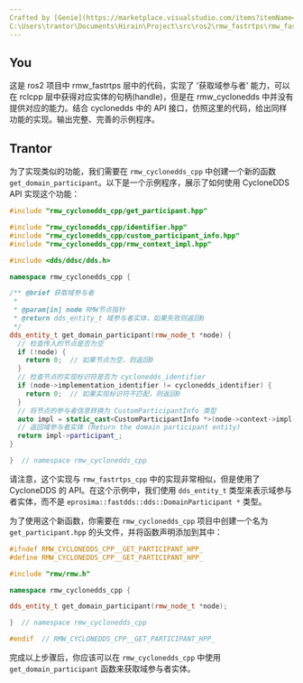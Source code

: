 ```yaml
---
Crafted by [Genie](https://marketplace.visualstudio.com/items?itemName=genieai.chatgpt-vscode)
C:\Users\trantor\Documents\Hirain\Project\src\ros2\rmw_fastrtps\rmw_fastrtps_cpp\src\get_participant.md
---
```


## You

这是 ros2 项目中 rmw_fastrtps 层中的代码，实现了 '获取域参与者' 能力，可以在 rclcpp 层中获得对应实体的句柄(handle)，但是在 rmw_cyclonedds 中并没有提供对应的能力。结合 cyclonedds 中的 API 接口，仿照这里的代码，给出同样功能的实现。输出完整、完善的示例程序。

## Trantor

为了实现类似的功能，我们需要在 `rmw_cyclonedds_cpp` 中创建一个新的函数 `get_domain_participant`。以下是一个示例程序，展示了如何使用 CycloneDDS API 实现这个功能：

```cpp
#include "rmw_cyclonedds_cpp/get_participant.hpp"

#include "rmw_cyclonedds_cpp/identifier.hpp"
#include "rmw_cyclonedds_cpp/custom_participant_info.hpp"
#include "rmw_cyclonedds_cpp/rmw_context_impl.hpp"

#include <dds/ddsc/dds.h>

namespace rmw_cyclonedds_cpp {

/** @brief 获取域参与者
 *
 * @param[in] node RMW节点指针
 * @return dds_entity_t 域参与者实体，如果失败则返回0
 */
dds_entity_t get_domain_participant(rmw_node_t *node) {
  // 检查传入的节点是否为空
  if (!node) {
    return 0;  // 如果节点为空，则返回0
  }
  // 检查节点的实现标识符是否为 cyclonedds_identifier
  if (node->implementation_identifier != cyclonedds_identifier) {
    return 0;  // 如果实现标识符不匹配，则返回0
  }
  // 将节点的参与者信息转换为 CustomParticipantInfo 类型
  auto impl = static_cast<CustomParticipantInfo *>(node->context->impl->participant_info);
  // 返回域参与者实体 (Return the domain participant entity)
  return impl->participant_;
}

}  // namespace rmw_cyclonedds_cpp
```

请注意，这个实现与 `rmw_fastrtps_cpp` 中的实现非常相似，但是使用了 CycloneDDS 的 API。在这个示例中，我们使用 `dds_entity_t` 类型来表示域参与者实体，而不是 `eprosima::fastdds::dds::DomainParticipant *` 类型。

为了使用这个新函数，你需要在 `rmw_cyclonedds_cpp` 项目中创建一个名为 `get_participant.hpp` 的头文件，并将函数声明添加到其中：

```cpp
#ifndef RMW_CYCLONEDDS_CPP__GET_PARTICIPANT_HPP_
#define RMW_CYCLONEDDS_CPP__GET_PARTICIPANT_HPP_

#include "rmw/rmw.h"

namespace rmw_cyclonedds_cpp {

dds_entity_t get_domain_participant(rmw_node_t *node);

}  // namespace rmw_cyclonedds_cpp

#endif  // RMW_CYCLONEDDS_CPP__GET_PARTICIPANT_HPP_
```

完成以上步骤后，你应该可以在 `rmw_cyclonedds_cpp` 中使用 `get_domain_participant` 函数来获取域参与者实体。
